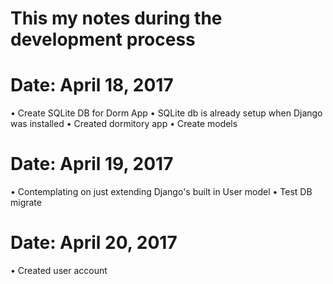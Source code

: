 # This my notes during the development process

# Date: April 18, 2017

• Create SQLite DB for Dorm App
• SQLite db is already setup when Django was installed
• Created dormitory app
• Create models

# Date: April 19, 2017

• Contemplating on just extending Django's built in User model
• Test DB migrate

# Date: April 20, 2017
• Created user account
